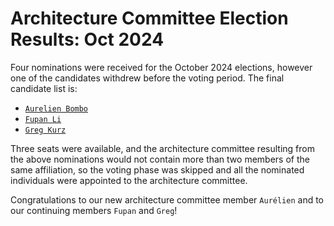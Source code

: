 # Architecture Committee Election Results: Oct 2024

Four nominations were received for the October 2024 elections, however
one of the candidates withdrew before the voting period. The final
candidate list is:

- [`Aurelien Bombo`](https://github.com/sprt)
- [`Fupan Li`](https://github.com/lifupan)
- [`Greg Kurz`](https://github.com/gkurz)

Three seats were available, and the architecture committee resulting from
the above nominations would not contain more than two members of the
same affiliation, so the voting phase was skipped and all the nominated
individuals were appointed to the architecture committee.

Congratulations to our new architecture committee member `Aurélien`
and to our continuing members `Fupan` and `Greg`!

